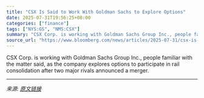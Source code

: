 ```yaml
---
title: "CSX Is Said to Work With Goldman Sachs to Explore Options"
date: 2025-07-31T19:56:25+08:00
categories: ["finance"]
tags: ["NYS:GS", "NMS:CSX"]
summary: "CSX Corp. is working with Goldman Sachs Group Inc., people familiar with the matter said, as the company explores options to participate in rail consolidation after two major rivals announced a merger"
source_url: "https://www.bloomberg.com/news/articles/2025-07-31/csx-is-said-to-work-with-goldman-sachs-to-explore-options"
---
```


CSX Corp. is working with Goldman Sachs Group Inc., people familiar with the matter said, as the company explores options to participate in rail consolidation after two major rivals announced a merger.

---

*来源: [原文链接](https://www.bloomberg.com/news/articles/2025-07-31/csx-is-said-to-work-with-goldman-sachs-to-explore-options)*
